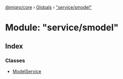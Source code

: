 [@miqro/core](../README.md) › [Globals](../globals.md) › ["service/smodel"](_service_smodel_.md)

# Module: "service/smodel"

## Index

### Classes

* [ModelService](../classes/_service_smodel_.modelservice.md)
